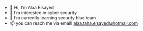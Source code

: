- 👋 Hi, I’m Alaa Elsayed
- 👀 I’m interested in cyber security
- 🌱 I’m currently learning security blue team
- 📫 you can reach me via emaill alaa.taha.elsayed@hotmail.com
